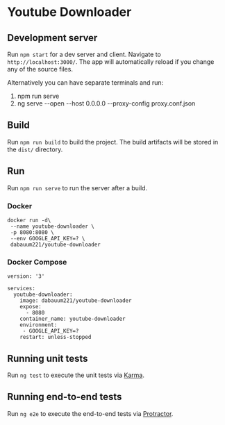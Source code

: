 # Youtube Downloader

## Development server

Run `npm start` for a dev server and client. Navigate to `http://localhost:3000/`. The app will automatically reload if you change any of the source files.

Alternatively you can have separate terminals and run:

1. npm run serve
2. ng serve --open --host 0.0.0.0 --proxy-config proxy.conf.json

## Build

Run `npm run build` to build the project. The build artifacts will be stored in the `dist/` directory.

## Run

Run `npm run serve` to run the server after a build.

### Docker

```
docker run -d\
 --name youtube-downloader \
 -p 8080:8080 \
 --env GOOGLE_API_KEY=? \
 dabauum221/youtube-downloader
```
### Docker Compose

```
version: '3'

services:
  youtube-downloader:
    image: dabauum221/youtube-downloader
    expose:
      - 8080
    container_name: youtube-downloader
    environment:
     - GOOGLE_API_KEY=?
    restart: unless-stopped
```

## Running unit tests

Run `ng test` to execute the unit tests via [Karma](https://karma-runner.github.io).

## Running end-to-end tests

Run `ng e2e` to execute the end-to-end tests via [Protractor](http://www.protractortest.org/).
